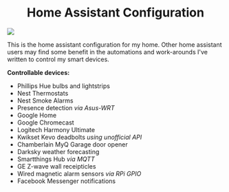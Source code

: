 <h1 style="text-align: center;"><strong>Home Assistant Configuration</strong></h1>

<img src="https://raw.githubusercontent.com/Bahnburner/Home-Assistant-Config/e8ce22c6f53912a14b45f986af25f47074fd8584/screenshot.png">

<p>This is the&nbsp;home assistant configuration for my home. Other home assistant users may find some benefit in the automations and work-arounds I've written to control my smart devices.&nbsp;</p>
<p><strong>Controllable devices:</strong></p>
<ul>
<li>Phillips Hue bulbs and lightstrips</li>
<li>Nest Thermostats</li>
<li>Nest Smoke Alarms</li>
<li>Presence detection <i>via Asus-WRT</i></li>
<li>Google Home</li>
<li>Google Chromecast</li>
<li>Logitech Harmony Ultimate</li>
<li>Kwikset Kevo deadbolts <i>using unofficial API</i></li>
<li>Chamberlain MyQ Garage door opener</li>
<li>Darksky weather forecasting</li>
<li>Smartthings Hub <i>via MQTT</i></li>
<li>GE Z-wave wall receipticles</li>
<li>Wired magnetic alarm sensors <i>via RPi GPIO</i></li>
<li>Facebook Messenger notifications</li> 

</ul>
